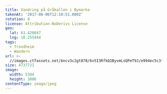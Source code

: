 ```yaml
---
title: Vandring på Gråkallen i Bymarka
takenAt: '2017-08-06T12:10:51.000Z'
rotation: 0
license: Attribution-NoDerivs License
geo:
  lat: 63.420847
  lng: 10.255444
tags:
  - Trondheim
  - Wandern
url: >-
  //images.ctfassets.net/bncv3c2gt878/6v5I3RfkQ1ByvmLsQPeT9J/e994ec5c3f4b1febe1cbd2f3a1ef5582/vandring-p-grkallen-i-bymarka_36011222200_o
size: 4737721
image:
  width: 5344
  height: 3006
contentType: image/jpeg
---
```


